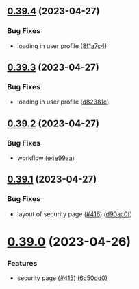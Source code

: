 ## [0.39.4](https://github.com/thecyberworld/thecyberhub.org/compare/v0.39.3...v0.39.4) (2023-04-27)


### Bug Fixes

* loading in user profile ([8f1a7c4](https://github.com/thecyberworld/thecyberhub.org/commit/8f1a7c4b56c7d71324bd4f982b993873485b641c))



## [0.39.3](https://github.com/thecyberworld/thecyberhub.org/compare/v0.39.2...v0.39.3) (2023-04-27)


### Bug Fixes

* loading in user profile ([d82381c](https://github.com/thecyberworld/thecyberhub.org/commit/d82381cc7d99b73d52a5ca5040b0fdfad73a2410))



## [0.39.2](https://github.com/thecyberworld/thecyberhub.org/compare/v0.39.1...v0.39.2) (2023-04-27)


### Bug Fixes

* workflow ([e4e99aa](https://github.com/thecyberworld/thecyberhub.org/commit/e4e99aaa56b51f3ff58d1833b0a7a28bb14f7784))



## [0.39.1](https://github.com/thecyberworld/thecyberhub.org/compare/v0.39.0...v0.39.1) (2023-04-27)


### Bug Fixes

* layout of security page ([#416](https://github.com/thecyberworld/thecyberhub.org/issues/416)) ([d90ac0f](https://github.com/thecyberworld/thecyberhub.org/commit/d90ac0febf61e04178a44eb081bc009acdd1e139))



# [0.39.0](https://github.com/thecyberworld/thecyberhub.org/compare/v0.38.1...v0.39.0) (2023-04-26)


### Features

* security page ([#415](https://github.com/thecyberworld/thecyberhub.org/issues/415)) ([6c50dd0](https://github.com/thecyberworld/thecyberhub.org/commit/6c50dd0fab66f94cbf66f9d0e25f88f34d068293))



